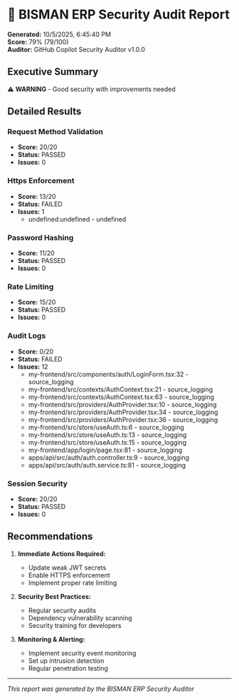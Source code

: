 
# 🔐 BISMAN ERP Security Audit Report

**Generated:** 10/5/2025, 6:45:40 PM  
**Score:** 79% (79/100)  
**Auditor:** GitHub Copilot Security Auditor v1.0.0

## Executive Summary

⚠️ **WARNING** - Good security with improvements needed

## Detailed Results


### Request Method Validation
- **Score:** 20/20
- **Status:** PASSED
- **Issues:** 0



### Https Enforcement
- **Score:** 13/20
- **Status:** FAILED
- **Issues:** 1
  - undefined:undefined - undefined


### Password Hashing
- **Score:** 11/20
- **Status:** PASSED
- **Issues:** 0



### Rate Limiting
- **Score:** 15/20
- **Status:** PASSED
- **Issues:** 0



### Audit Logs
- **Score:** 0/20
- **Status:** FAILED
- **Issues:** 12
  - my-frontend/src/components/auth/LoginForm.tsx:32 - source_logging
  - my-frontend/src/contexts/AuthContext.tsx:21 - source_logging
  - my-frontend/src/contexts/AuthContext.tsx:63 - source_logging
  - my-frontend/src/providers/AuthProvider.tsx:10 - source_logging
  - my-frontend/src/providers/AuthProvider.tsx:34 - source_logging
  - my-frontend/src/providers/AuthProvider.tsx:36 - source_logging
  - my-frontend/src/store/useAuth.ts:6 - source_logging
  - my-frontend/src/store/useAuth.ts:13 - source_logging
  - my-frontend/src/store/useAuth.ts:15 - source_logging
  - my-frontend/app/login/page.tsx:81 - source_logging
  - apps/api/src/auth/auth.controller.ts:9 - source_logging
  - apps/api/src/auth/auth.service.ts:81 - source_logging


### Session Security
- **Score:** 20/20
- **Status:** PASSED
- **Issues:** 0



## Recommendations

1. **Immediate Actions Required:**
   - Update weak JWT secrets
   - Enable HTTPS enforcement
   - Implement proper rate limiting

2. **Security Best Practices:**
   - Regular security audits
   - Dependency vulnerability scanning
   - Security training for developers

3. **Monitoring & Alerting:**
   - Implement security event monitoring
   - Set up intrusion detection
   - Regular penetration testing

---
*This report was generated by the BISMAN ERP Security Auditor*
